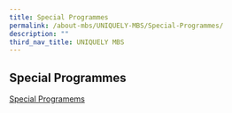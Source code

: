 ```yaml
---
title: Special Programmes
permalink: /about-mbs/UNIQUELY-MBS/Special-Programmes/
description: ""
third_nav_title: UNIQUELY MBS
---
```

## Special Programmes

[Special Programems](https://www.mbschinese.net/project.asp)
